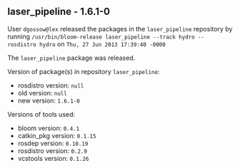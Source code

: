 ## laser_pipeline - 1.6.1-0

User `dgossow@lex` released the packages in the `laser_pipeline` repository by running `/usr/bin/bloom-release laser_pipeline --track hydro --rosdistro hydro` on `Thu, 27 Jun 2013 17:39:40 -0000`

The `laser_pipeline` package was released.

Version of package(s) in repository `laser_pipeline`:
- rosdistro version: `null`
- old version: `null`
- new version: `1.6.1-0`

Versions of tools used:
- bloom version: `0.4.1`
- catkin_pkg version: `0.1.15`
- rosdep version: `0.10.19`
- rosdistro version: `0.2.9`
- vcstools version: `0.1.26`



